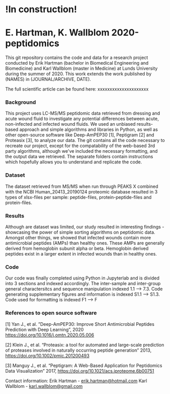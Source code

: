 # !In construction!
# E. Hartman, K. Wallblom 2020-peptidomics
This git repository contains the code and data for a research project conducted by Erik Hartman (bachelor in Biomedical Engineering and Biomedicine) and Karl Wallblom (master in Medicine) at Lunds University during the summer of 2020. This work extends the work published by (NAMES) in (JOURNAL/ARCHIVE, DATE). 

The full scientific article can be found here: xxxxxxxxxxxxxxxxxxxxx

### Background
This project uses LC-MS/MS peptidomic data retrieved from dressing and acute wound fluid to investigate any potential differences between acute, non-infected and infected wound fluids. We used an unbiased results-based approach and simple algorithms and libraries in Python, as well as other open-source software like Deep-AmPEP30 [1], Peptigram [2] and Proteasix [3], to analyze our data. The git contains all the code necessary to recreate our project, except for the compatability of the web-based 3rd party algorithms, although we've included the necessary formatting, and the output data we retrieved. The separate folders contain instructions which hopefully allows you to understand and replicate the code.

### Dataset
The dataset retrieved from MS/MS when run through PEAKS X combined with the NCBI Human_20413_20190124 proteomic database resulted in 3 types of xlsx-files per sample: peptide-files, protein-peptide-files and protein-files.

### Results
Although are dataset was limited, our study resulted in interesting findings - showcasing the power of simple sorting algorithms on peptidomic data. Amongst other things, we showed that infected wounds contain more antimicrobial peptides (AMPs) than healthy ones. These AMPs are generally derived from hemoglobin subunit alpha or beta. Hemoglobin derived peptides exist in a larger extent in infected wounds than in healthy ones. 

### Code
Our code was finally completed using Python in Jupyterlab and is divided into 3 sections and indexed accordingly. The inter-sample and inter-group general charactersitcs and sequence manipulation indexed 1.1 --> 7.3. Code generating supplementary figures and information is indexed S1.1 --> S1.3. Code used for formatting is indexed F1 --> F

### References to open source software
[1] Yan J., et al. ”Deep-AmPEP30: Improve Short Antimicrobial Peptides Prediction with Deep Learning”, 2020 https://doi.org/10.1016/j.omtn.2020.05.006

[2] Klein J., et al. “Proteasix: a tool for automated and large-scale prediction of proteases involved in naturally occurring peptide generation” 2013, https://doi.org/10.1002/pmic.201200493

[3] Manguy J., et al. “Peptigram: A Web-Based Application for Peptidomics Data Visualization” 2017, https://doi.org/10.1021/acs.jproteome.6b00751


Contact information: Erik Hartman - erik.hartman@hotmail.com
                     Karl Wallblom - karl.wallblom@gmail.com

